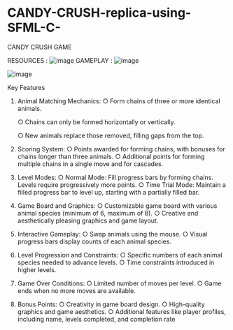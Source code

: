 # CANDY-CRUSH-replica-using-SFML-C-
CANDY CRUSH GAME

RESOURCES :
![image](https://github.com/Saim-Nadeem/CANDY-CRUSH-replica-using-SFML-C-/assets/137045037/94b7d7ed-bde8-4063-bf9c-dd39d4e3fdce)
GAMEPLAY :
![image](https://github.com/Saim-Nadeem/CANDY-CRUSH-replica-using-SFML-C-/assets/137045037/8be7d642-5bf7-4aac-a339-54d96759e630)

![image](https://github.com/Saim-Nadeem/CANDY-CRUSH-replica-using-SFML-C-/assets/137045037/24794131-9a5c-49fb-ab6b-bcf5fe3e2a20)

Key Features
1. Animal Matching Mechanics:
   ○ Form chains of three or more identical animals.
   
   ○ Chains can only be formed horizontally or vertically.
   
   ○ New animals replace those removed, filling gaps from the top.
3. Scoring System:
○ Points awarded for forming chains, with bonuses for chains longer than three
animals.
○ Additional points for forming multiple chains in a single move and for cascades.
4. Level Modes:
○ Normal Mode: Fill progress bars by forming chains. Levels require progressively
more points.
○ Time Trial Mode: Maintain a filled progress bar to level up, starting with a
partially filled bar.
5. Game Board and Graphics:
○ Customizable game board with various animal species (minimum of 6, maximum
of 8).
○ Creative and aesthetically pleasing graphics and game layout.
6. Interactive Gameplay:
○ Swap animals using the mouse.
○ Visual progress bars display counts of each animal species.
7. Level Progression and Constraints:
○ Specific numbers of each animal species needed to advance levels.
○ Time constraints introduced in higher levels.
8. Game Over Conditions:
○ Limited number of moves per level.
○ Game ends when no more moves are available.
9. Bonus Points:
○ Creativity in game board design.
○ High-quality graphics and game aesthetics.
○ Additional features like player profiles, including name, levels completed, and
completion rate
